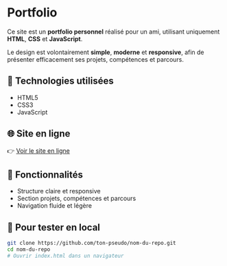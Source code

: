# Portfolio

Ce site est un **portfolio personnel** réalisé pour un ami, utilisant uniquement **HTML**, **CSS** et **JavaScript**.

Le design est volontairement **simple**, **moderne** et **responsive**, afin de présenter efficacement ses projets, compétences et parcours.

## 🚀 Technologies utilisées
- HTML5
- CSS3
- JavaScript 

## 🌐 Site en ligne
👉 [Voir le site en ligne](https://nom.netlify.app/)

## 📁 Fonctionnalités
- Structure claire et responsive
- Section projets, compétences et parcours
- Navigation fluide et légère

## 🔧 Pour tester en local
```bash
git clone https://github.com/ton-pseudo/nom-du-repo.git
cd nom-du-repo
# Ouvrir index.html dans un navigateur
